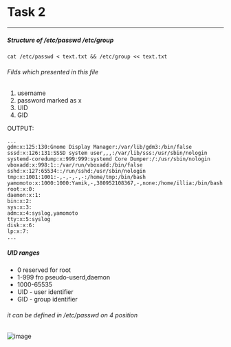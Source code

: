 # Task 2
---
##### Structure of /etc/passwd /etc/group
`cat /etc/passwd < text.txt && /etc/group << text.txt`

###### Filds which presented in this file
 1. username
 1. password marked as x
 1. UID
 1. GID
 
OUTPUT:
```
...
gdm:x:125:130:Gnome Display Manager:/var/lib/gdm3:/bin/false
sssd:x:126:131:SSSD system user,,,:/var/lib/sss:/usr/sbin/nologin
systemd-coredump:x:999:999:systemd Core Dumper:/:/usr/sbin/nologin
vboxadd:x:998:1::/var/run/vboxadd:/bin/false
sshd:x:127:65534::/run/sshd:/usr/sbin/nologin
tmp:x:1001:1001:-,-,-,-,-:/home/tmp:/bin/bash
yamomoto:x:1000:1000:Yamik,-,380952108367,-,none:/home/illia:/bin/bash
root:x:0:
daemon:x:1:
bin:x:2:
sys:x:3:
adm:x:4:syslog,yamomoto
tty:x:5:syslog
disk:x:6:
lp:x:7:
...
```

##### UID ranges
- 0 reserved for root
- 1-999 fro pseudo-userd,daemon
- 1000-65535 
- UID - user identifier
- GID - group identifier
###### it can be defined in /etc/passwd on 4 position

![image](https://user-images.githubusercontent.com/98917290/161426854-2eea4dcc-5c59-40bb-81be-f8e646589462.png)

